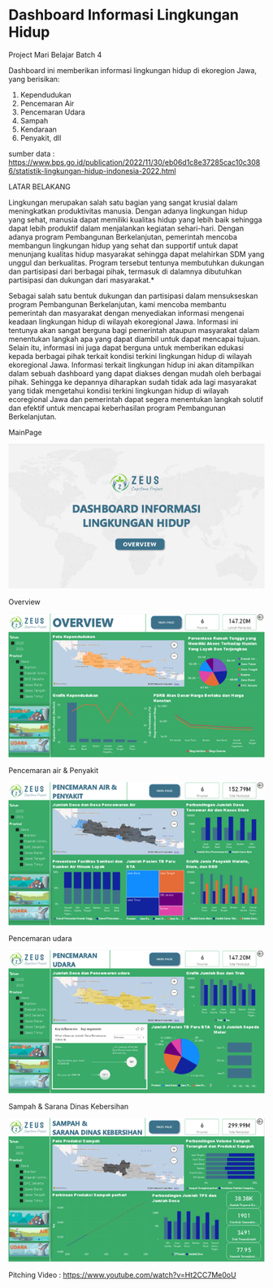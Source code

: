 # Dashboard Informasi Lingkungan Hidup
Project Mari Belajar Batch 4

Dashboard ini memberikan informasi lingkungan hidup di ekoregion Jawa, yang berisikan:
  1. Kependudukan
  2. Pencemaran Air
  3. Pencemaran Udara
  4. Sampah
  5. Kendaraan
  6. Penyakit, dll

sumber data : https://www.bps.go.id/publication/2022/11/30/eb06d1c8e37285cac10c3086/statistik-lingkungan-hidup-indonesia-2022.html

LATAR BELAKANG

   Lingkungan merupakan salah satu bagian yang sangat krusial dalam meningkatkan produktivitas manusia. Dengan adanya lingkungan hidup yang sehat, manusia dapat memiliki kualitas hidup yang lebih baik        sehingga dapat lebih produktif dalam menjalankan kegiatan sehari-hari. Dengan adanya program Pembangunan Berkelanjutan, pemerintah mencoba membangun lingkungan hidup yang sehat dan supportif untuk dapat menunjang kualitas hidup masyarakat sehingga dapat melahirkan SDM yang unggul dan berkualitas. Program tersebut tentunya membutuhkan dukungan dan partisipasi dari berbagai pihak, termasuk di dalamnya dibutuhkan partisipasi dan dukungan dari masyarakat.*

   Sebagai salah satu bentuk dukungan dan partisipasi dalam mensukseskan program Pembangunan Berkelanjutan, kami mencoba membantu pemerintah dan masyarakat dengan menyediakan informasi mengenai keadaan lingkungan hidup di wilayah ekoregional Jawa. Informasi ini tentunya akan sangat berguna bagi pemerintah ataupun masyarakat dalam menentukan langkah apa yang dapat diambil untuk dapat mencapai tujuan. Selain itu, informasi ini juga dapat berguna untuk memberikan edukasi kepada berbagai pihak terkait kondisi terkini lingkungan hidup di wilayah ekoregional Jawa. Informasi terkait lingkungan hidup ini akan ditampilkan dalam sebuah dashboard yang dapat diakses dengan mudah oleh berbagai pihak. Sehingga ke depannya diharapkan sudah tidak ada lagi masyarakat yang tidak mengetahui kondisi terkini lingkungan hidup di wilayah ecoregional Jawa dan pemerintah dapat segera menentukan langkah solutif dan efektif untuk mencapai keberhasilan program Pembangunan Berkelanjutan. 


MainPage

![alt text](https://github.com/radenfarhanas/Project-Mari-Belajar/blob/main/Dashboard-Image/main%20page.png?raw=true)


Overview

![alt text](https://github.com/radenfarhanas/Project-Mari-Belajar/blob/main/Dashboard-Image/overview.png?raw=true)


Pencemaran air & Penyakit

![alt text](https://github.com/radenfarhanas/Project-Mari-Belajar/blob/main/Dashboard-Image/pencemaran%20air%20%26%20penyakit.png?raw=true)


Pencemaran udara

![alt text](https://github.com/radenfarhanas/Project-Mari-Belajar/blob/main/Dashboard-Image/pencemaran%20udara.png?raw=true)


Sampah & Sarana Dinas Kebersihan

![alt text](https://github.com/radenfarhanas/Project-Mari-Belajar/blob/main/Dashboard-Image/sampah%20%26%20sarana%20dinas%20kebersihan.png?raw=true)



Pitching Video : https://www.youtube.com/watch?v=Ht2CC7Me0oU
